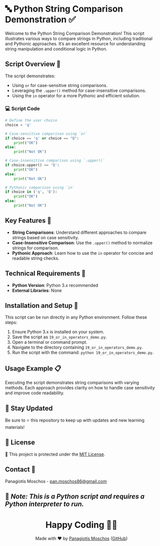 # 🔤 Python String Comparison Demonstration ✅

Welcome to the Python String Comparison Demonstration! This script illustrates various ways to compare strings in Python, including traditional and Pythonic approaches. It’s an excellent resource for understanding string manipulation and conditional logic in Python.

## Script Overview 📘

The script demonstrates:
- Using `or` for case-sensitive string comparisons.
- Leveraging the `.upper()` method for case-insensitive comparisons.
- Using the `in` operator for a more Pythonic and efficient solution.

### 💻 Script Code

```python
# Define the user choice
choice = 'q'

# Case-sensitive comparison using `or`
if choice == 'q' or choice == "Q":
    print("OK")
else:
    print("Not OK")

# Case-insensitive comparison using `.upper()`
if choice.upper() == 'Q':
    print("OK")
else:
    print("Not OK")

# Pythonic comparison using `in`
if choice in ('q', 'Q'):
    print("OK")
else:
    print("Not OK")
```

## Key Features 🌟

- **String Comparisons**: Understand different approaches to compare strings based on case sensitivity.
- **Case-Insensitive Comparison**: Use the `.upper()` method to normalize strings for comparison.
- **Pythonic Approach**: Learn how to use the `in` operator for concise and readable string checks.

## Technical Requirements 🔧

- **Python Version**: Python 3.x recommended
- **External Libraries**: None

## Installation and Setup 🚀

This script can be run directly in any Python environment. Follow these steps:

1. Ensure Python 3.x is installed on your system.
2. Save the script as `19_or_in_operators_demo.py`.
3. Open a terminal or command prompt.
4. Navigate to the directory containing `19_or_in_operators_demo.py`.
5. Run the script with the command: `python 19_or_in_operators_demo.py`.

## Usage Example 📋

Executing the script demonstrates string comparisons with varying methods. Each approach provides clarity on how to handle case sensitivity and improve code readability.

## 📢 Stay Updated
Be sure to ⭐ this repository to keep up with updates and new learning materials!

## 📄 License
🔐 This project is protected under the [MIT License](https://mit-license.org/).

## Contact 📧
Panagiotis Moschos - pan.moschos86@gmail.com

🔗 *Note: This is a Python script and requires a Python interpreter to run.*
---
<h1 align="center">Happy Coding 👨‍💻</h1>

<p align="center">
  Made with ❤️ by <a href="https://www.linkedin.com/in/panagiotis-moschos">Panagiotis Moschos</a> (<a href="https://github.com/pmoschos">GitHub</a>)
</p>